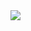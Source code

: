 <img align="center" src="https://github-readme-stats.vercel.app/api/<CARD_TYPE>/?username=Snasgul&theme=dark" />
